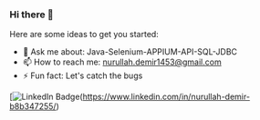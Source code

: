 ### Hi there 👋

Here are some ideas to get you started:

- 💬 Ask me about: Java-Selenium-APPIUM-API-SQL-JDBC
- 📫 How to reach me: nurullah.demir1453@gmail.com
- ⚡ Fun fact: Let's catch the bugs 

[![LinkedIn Badge](https://img.shields.io/badge/LinkedIn-0A66C2.svg?style=for-the-badge&logo=LinkedIn&logoColor=white&link=link)(https://www.linkedin.com/in/nurullah-demir-b8b347255/)




